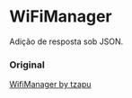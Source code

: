 # WiFiManager

Adição de resposta sob JSON.

### Original

[WifiManager by tzapu](https://github.com/tzapu/WiFiManager)

